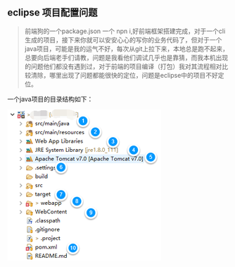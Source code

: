 ## eclipse 项目配置问题

> 前端狗的一个package.json 一个 npn i,好前端框架搭建完成，对于一个cli生成的项目，接下来你就可以安安心心的写你的业务代码了，但对于一个java项目，可能是我的运气不好，每次从git上拉下来，本地总是跑不起来，总要向后端老手们请教，问题是我看他们调试几乎也是靠猜，而我本机出现的问题他们都没有遇到过，对于前端的项目编译（打包）我对其流程相对比较清除，哪里出现了问题都能很快的定位，问题是eclipse中的项目不好定位。

一个java项目的目录结构如下：

![此处显示的是如何设置的图片](/img/eclipse/menu.png)